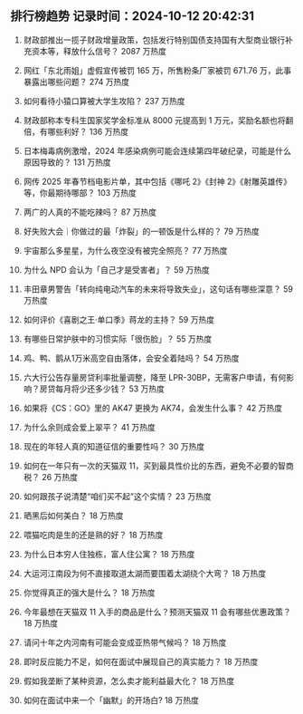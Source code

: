 
## 排行榜趋势 记录时间：2024-10-12 20:42:31
  
  1. 财政部推出一揽子财政增量政策，包括发行特别国债支持国有大型商业银行补充资本等，释放什么信号？ 2087 万热度
    
  2. 网红「东北雨姐」虚假宣传被罚 165 万，所售粉条厂家被罚 671.76 万，此事暴露出哪些问题？ 274 万热度
    
  3. 如何看待小猿口算被大学生攻陷？ 237 万热度
    
  4. 财政部称本专科生国家奖学金标准从 8000 元提高到 1 万元，奖励名额也将翻倍，有哪些利好？ 136 万热度
    
  5. 日本梅毒病例激增，2024 年感染病例可能会连续第四年破纪录，可能是什么原因导致的？ 131 万热度
    
  6. 网传 2025 年春节档电影片单，其中包括《哪吒 2》《封神 2》《射雕英雄传》等，你最期待哪部？ 103 万热度
    
  7. 两广的人真的不能吃辣吗？ 87 万热度
    
  8. 好失败大会｜你做过的最「炸裂」的一顿饭是什么样的？ 79 万热度
    
  9. 宇宙那么多星星，为什么夜空没有被完全照亮？ 77 万热度
    
  10. 为什么 NPD 会认为「自己才是受害者」？ 59 万热度
    
  11. 丰田章男警告「转向纯电动汽车的未来将导致失业」，这句话有哪些深意？ 59 万热度
    
  12. 如何评价《喜剧之王·单口季》蒋龙的主持？ 59 万热度
    
  13. 有哪些日常护肤中的习惯实际「很伤脸」？ 55 万热度
    
  14. 鸡、鸭、鹅从1万米高空自由落体，会安全着陆吗？ 54 万热度
    
  15. 六大行公告存量房贷利率批量调整，降至 LPR-30BP，无需客户申请，有何影响？房贷每月将少还多少钱？ 53 万热度
    
  16. 如果将《CS：GO》里的 AK47 更换为 AK74，会发生什么事？ 42 万热度
    
  17. 为什么余则成会爱上翠平？ 41 万热度
    
  18. 现在的年轻人真的知道征信的重要性吗？ 30 万热度
    
  19. 如何在一年只有一次的天猫双 11，买到最具性价比的东西，避免不必要的智商税？ 26 万热度
    
  20. 如何跟孩子说清楚“咱们买不起”这个实情？ 23 万热度
    
  21. 晒黑后如何美白？ 18 万热度
    
  22. 喂猫吃肉是生的还是熟的好？ 18 万热度
    
  23. 为什么日本穷人住独栋，富人住公寓？ 18 万热度
    
  24. 大运河江南段为何不直接取道太湖而要围着太湖绕个大弯？ 18 万热度
    
  25. 你觉得真正的强大是什么？ 18 万热度
    
  26. 今年最想在天猫双 11 入手的商品是什么？预测天猫双 11 会有哪些优惠政策？ 18 万热度
    
  27. 请问十年之内河南有可能会变成亚热带气候吗？ 18 万热度
    
  28. 即时反应能力不足，如何在面试中展现自己的真实能力？ 18 万热度
    
  29. 假如我垄断了某种资源，怎么卖才能利益最大化？ 18 万热度
    
  30. 如何在面试中来一个「幽默」的开场白? 18 万热度
    